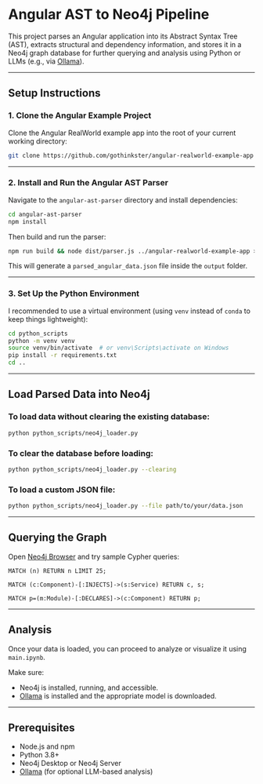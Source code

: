 # Angular AST to Neo4j Pipeline

This project parses an Angular application into its Abstract Syntax Tree (AST), extracts structural and dependency information, and stores it in a Neo4j graph database for further querying and analysis using Python or LLMs (e.g., via [Ollama](https://ollama.com/)).

---

## Setup Instructions

### 1. Clone the Angular Example Project

Clone the Angular RealWorld example app into the root of your current working directory:

```bash
git clone https://github.com/gothinkster/angular-realworld-example-app
```

---

### 2. Install and Run the Angular AST Parser

Navigate to the `angular-ast-parser` directory and install dependencies:

```bash
cd angular-ast-parser
npm install
```

Then build and run the parser:

```bash
npm run build && node dist/parser.js ../angular-realworld-example-app > ../output/parsed_angular_data.json
```

This will generate a `parsed_angular_data.json` file inside the `output` folder.

---

### 3. Set Up the Python Environment

I recommended to use a virtual environment (using `venv` instead of `conda` to keep things lightweight):

```bash
cd python_scripts
python -m venv venv
source venv/bin/activate  # or venv\Scripts\activate on Windows
pip install -r requirements.txt
cd ..
```

---

## Load Parsed Data into Neo4j

### To load data without clearing the existing database:

```bash
python python_scripts/neo4j_loader.py
```

### To clear the database before loading:

```bash
python python_scripts/neo4j_loader.py --clearing
```

### To load a custom JSON file:

```bash
python python_scripts/neo4j_loader.py --file path/to/your/data.json
```

---

## Querying the Graph

Open [Neo4j Browser](http://localhost:7474) and try sample Cypher queries:

```cypher
MATCH (n) RETURN n LIMIT 25;

MATCH (c:Component)-[:INJECTS]->(s:Service) RETURN c, s;

MATCH p=(m:Module)-[:DECLARES]->(c:Component) RETURN p;
```

---

## Analysis

Once your data is loaded, you can proceed to analyze or visualize it using `main.ipynb`.

Make sure:

* Neo4j is installed, running, and accessible.
* [Ollama](https://ollama.com/) is installed and the appropriate model is downloaded.

---

## Prerequisites

* Node.js and npm
* Python 3.8+
* Neo4j Desktop or Neo4j Server
* [Ollama](https://ollama.com/) (for optional LLM-based analysis)
